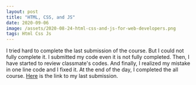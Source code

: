 ```yaml
---
layout: post
title: "HTML, CSS, and JS"
date: 2020-09-06
image: /assets/2020-08-24-html-css-and-js-for-web-developers.png
tags: Html Css Js
---
```


I tried hard to complete the last submission of the course. But I could not fully complete it. I submitted my code even it is not fully completed. Then, I have started to review classmate's codes. And finally, I realized my mistake in one line code and I fixed it. At the end of the day, I completed the all course. [Here](https://anil-sengul.github.io/html-css-javascript-for-web-developers/module5-solution/assignment5-solution-starter/) is the link to my last submission.
